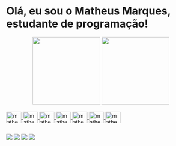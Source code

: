 <h1>Olá, eu sou o Matheus Marques, estudante de programação!</h1>

<div align="center">
  <a href="https://github.com/rafaballerini">
  <img height="180em" src="https://github-readme-stats.vercel.app/api?username=matheusmrqs4&show_icons=true&theme=gruvbox_light&include_all_commits=true&count_private=true"/>
  <img height="180em" src="https://github-readme-stats.vercel.app/api/top-langs/?username=matheusmrqs4&layout=compact&langs_count=7&theme=gruvbox_light"/>
</div>

<div display: "inline-block"> <br>
   <img align= "center" alt= "matheus-HTML" height="30" width="40" src="https://cdn.jsdelivr.net/gh/devicons/devicon/icons/html5/html5-original-wordmark.svg"/>
   <img align= "center" alt= "matheus-CSS" height="30" width="40" src="https://cdn.jsdelivr.net/gh/devicons/devicon/icons/css3/css3-original-wordmark.svg"/>
   <img align= "center" alt= "matheus-JS" height="30" width="40" src="https://cdn.jsdelivr.net/gh/devicons/devicon/icons/javascript/javascript-plain.svg"/>
   <img align= "center" alt= "matheus-TS" height="30" width="40" src="https://cdn.jsdelivr.net/gh/devicons/devicon/icons/typescript/typescript-original.svg"/>
   <img align= "center" alt= "matheus-REACT" height="30" width="40" src="https://cdn.jsdelivr.net/gh/devicons/devicon/icons/react/react-original.svg"/>
   <img align= "center" alt= "matheus-PHP" height="30" width="40" src="https://cdn.jsdelivr.net/gh/devicons/devicon/icons/php/php-original.svg"/>
   <img align= "center" alt= "matheus-LARAVEL" height="30" width="40" src="https://cdn.jsdelivr.net/gh/devicons/devicon/icons/laravel/laravel-plain-wordmark.svg"/>
</div>
  
  
  ##
  
  
  <div>
            <a href="https://twitter.com/m_marqs1" target="_blank"><img src="https://img.shields.io/badge/Twitter-1DA1F2?style=for-the-badge&logo=twitter&logoColor=white" target="_blank"></a>
            <a href="https://www.instagram.com/m.marqs1/" target="_blank"><img src="https://img.shields.io/badge/Instagram-E4405F?style=for-the-badge&logo=instagram&logoColor=white" target="_blank"></a>
            <a href="https://www.linkedin.com/in/m-marqs1/" target="_blank"><img src="https://img.shields.io/badge/LinkedIn-0077B5?style=for-the-badge&logo=linkedin&logoColor=white" target="_blank"></a>
            <a href="mailto:matheusmrqs4@gmail.com" target="_blank"><img src="https://img.shields.io/badge/Gmail-D14836?style=for-the-badge&logo=gmail&logoColor=white" target="_blank"></a>
        </div>

